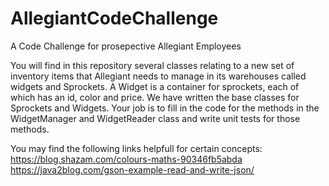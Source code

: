 # AllegiantCodeChallenge
A Code Challenge for prosepective Allegiant Employees

You will find in this repository several classes relating to a new set of inventory items that
Allegiant needs to manage in its warehouses called widgets and Sprockets. A 
Widget is a container for sprockets, each of which has an id, color and price.
We have written the base classes for Sprockets and Widgets. Your job is to 
fill in the code for the methods in the WidgetManager and WidgetReader class and write unit tests 
for those methods.


You may find the following links helpfull for certain concepts:
https://blog.shazam.com/colours-maths-90346fb5abda
https://java2blog.com/gson-example-read-and-write-json/





